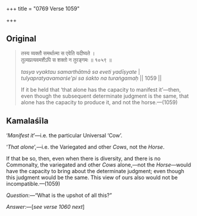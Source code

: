 +++
title = "0769 Verse 1059"

+++
## Original 
>
> तस्य व्यक्तौ समर्थात्मा स एवेति यदीष्यते ।  
> तुल्यप्रत्यवमर्शेऽपि स शक्तो न तुरङ्गमः ॥ १०५९ ॥ 
>
> *tasya vyaktau samarthātmā sa eveti yadīṣyate* \|  
> *tulyapratyavamarśe'pi sa śakto na turaṅgamaḥ* \|\| 1059 \|\| 
>
> If it be held that ‘that alone has the capacity to manifest it’—then, even though the subsequent determinate judgment is the same, that alone has the capacity to produce it, and not the horse.—(1059)



## Kamalaśīla

‘*Manifest it*’—i.e. the particular Universal ‘Cow’.

‘*That alone*’,—i.e. the Variegated and other *Cows*, not the *Horse*.

If that be so, then, even when there is diversity, and there is no Commonalty, the variegated and other *Cows* alone,—not the *Horse*—would have the capacity to bring about the determinate judgment; even though this judgment would be the same. This view of ours also would not be incompatible.—(1059)

*Question*:—“What is the upshot of all this?”

*Answer*:—[*see verse 1060 next*]


